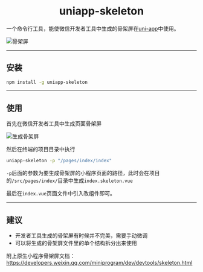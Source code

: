 <div align="center">
  <h1>uniapp-skeleton</h1>
</div>

一个命令行工具，能使微信开发者工具中生成的骨架屏在[uni-app](https://github.com/dcloudio/uni-app)中使用。

![骨架屏](https://cdn.jsdelivr.net/gh/yuanwen0327/tuchuang@master/uPic/1609291164860910.gif)

-------------
## 安装

```bash
npm install -g uniapp-skeleton
```
-------------
## 使用

首先在微信开发者工具中生成页面骨架屏  

![生成骨架屏](https://cdn.jsdelivr.net/gh/yuanwen0327/tuchuang@master/uPic/WX20201230-101144.png)

然后在终端的项目目录中执行
```bash
uniapp-skeleton -p "/pages/index/index"
```
`-p`后面的参数为要生成骨架屏的小程序页面的路径，此时会在项目的`/src/pages/index/`目录中生成`index.skeleton.vue`

最后在`index.vue`页面文件中引入改组件即可。

-------------
## 建议

-  开发者工具生成的骨架屏有时候并不完美，需要手动微调
- 可以将生成的骨架屏文件里的单个结构拆分出来使用
  

附上原生小程序骨架屏文档：https://developers.weixin.qq.com/miniprogram/dev/devtools/skeleton.html
